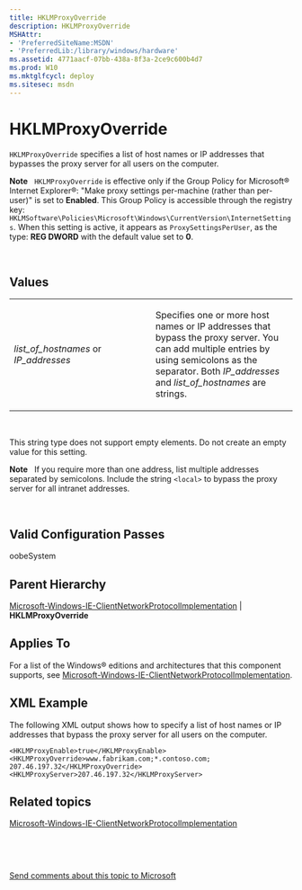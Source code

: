 ```yaml
---
title: HKLMProxyOverride
description: HKLMProxyOverride
MSHAttr:
- 'PreferredSiteName:MSDN'
- 'PreferredLib:/library/windows/hardware'
ms.assetid: 4771aacf-07bb-438a-8f3a-2ce9c600b4d7
ms.prod: W10
ms.mktglfcycl: deploy
ms.sitesec: msdn
---
```


# HKLMProxyOverride


`HKLMProxyOverride` specifies a list of host names or IP addresses that bypasses the proxy server for all users on the computer.

**Note**  
`HKLMProxyOverride` is effective only if the Group Policy for Microsoft® Internet Explorer®: "Make proxy settings per-machine (rather than per-user)" is set to **Enabled**. This Group Policy is accessible through the registry key: `HKLMSoftware\Policies\Microsoft\Windows\CurrentVersion\InternetSettings`. When this setting is active, it appears as `ProxySettingsPerUser`, as the type: **REG DWORD** with the default value set to **0**.

 

## Values


<table>
<colgroup>
<col width="50%" />
<col width="50%" />
</colgroup>
<tbody>
<tr class="odd">
<td><p><em>list_of_hostnames</em> or <em>IP_addresses</em></p></td>
<td><p>Specifies one or more host names or IP addresses that bypass the proxy server. You can add multiple entries by using semicolons as the separator. Both <em>IP_addresses</em> and <em>list_of_hostnames</em> are strings.</p></td>
</tr>
</tbody>
</table>

 

This string type does not support empty elements. Do not create an empty value for this setting.

**Note**  
If you require more than one address, list multiple addresses separated by semicolons. Include the string `<local>` to bypass the proxy server for all intranet addresses.

 

## Valid Configuration Passes


oobeSystem

## Parent Hierarchy


[Microsoft-Windows-IE-ClientNetworkProtocolImplementation](microsoft-windows-ie-clientnetworkprotocolimplementation-win7-microsoft-windows-ie-clientnetworkprotocolimplementation.md) | **HKLMProxyOverride**

## Applies To


For a list of the Windows® editions and architectures that this component supports, see [Microsoft-Windows-IE-ClientNetworkProtocolImplementation](microsoft-windows-ie-clientnetworkprotocolimplementation-win7-microsoft-windows-ie-clientnetworkprotocolimplementation.md).

## XML Example


The following XML output shows how to specify a list of host names or IP addresses that bypass the proxy server for all users on the computer.

``` syntax
<HKLMProxyEnable>true</HKLMProxyEnable>
<HKLMProxyOverride>www.fabrikam.com;*.contoso.com; 207.46.197.32</HKLMProxyOverride>
<HKLMProxyServer>207.46.197.32</HKLMProxyServer>
```

## Related topics


[Microsoft-Windows-IE-ClientNetworkProtocolImplementation](microsoft-windows-ie-clientnetworkprotocolimplementation-win7-microsoft-windows-ie-clientnetworkprotocolimplementation.md)

 

 

[Send comments about this topic to Microsoft](mailto:wsddocfb@microsoft.com?subject=Documentation%20feedback%20%5Bp_unattend\p_unattend%5D:%20HKLMProxyOverride%20%20RELEASE:%20%2810/3/2016%29&body=%0A%0APRIVACY%20STATEMENT%0A%0AWe%20use%20your%20feedback%20to%20improve%20the%20documentation.%20We%20don't%20use%20your%20email%20address%20for%20any%20other%20purpose,%20and%20we'll%20remove%20your%20email%20address%20from%20our%20system%20after%20the%20issue%20that%20you're%20reporting%20is%20fixed.%20While%20we're%20working%20to%20fix%20this%20issue,%20we%20might%20send%20you%20an%20email%20message%20to%20ask%20for%20more%20info.%20Later,%20we%20might%20also%20send%20you%20an%20email%20message%20to%20let%20you%20know%20that%20we've%20addressed%20your%20feedback.%0A%0AFor%20more%20info%20about%20Microsoft's%20privacy%20policy,%20see%20http://privacy.microsoft.com/default.aspx. "Send comments about this topic to Microsoft")





